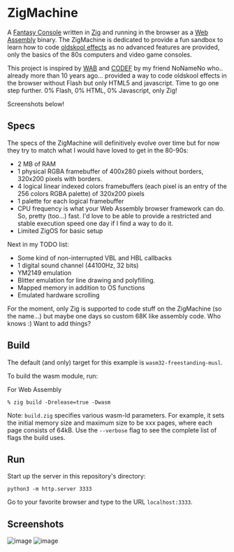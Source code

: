 # ZigMachine

A [Fantasy Console](https://en.wikipedia.org/wiki/Fantasy_video_game_console) written in [Zig](https://ziglang.org/) and running in the browser as a [Web Assembly](https://webassembly.org/) binary. The ZigMachine is dedicated to provide a fun sandbox to learn how to code [oldskool effects](https://www.pouet.net) as no advanced features are provided, only the basics of the 80s computers and video game consoles.

This project is inspired by [WAB](https://wab.com) and [CODEF](https://codef.santo.fr) by my friend NoNameNo who.. already more than 10 years ago... provided a way to code oldskool effects in the browser without Flash but only HTML5 and javascript. Time to go one step further. 0% Flash, 0% HTML, 0% Javascript, only Zig!

Screenshots below!

## Specs

The specs of the ZigMachine will definitively evolve over time but for now they try to match what I would have loved to get in the 80-90s:

- 2 MB of RAM
- 1 physical RGBA framebuffer of 400x280 pixels without borders, 320x200 pixels with borders.
- 4 logical linear indexed colors framebuffers (each pixel is an entry of the 256 colors RGBA palette) of 320x200 pixels
- 1 palette for each logical framebuffer
- CPU frequency is what your Web Assembly browser framework can do. So, pretty (too...) fast. I'd love to be able to provide a restricted and stable execution speed one day if I find a way to do it.
- Limited ZigOS for basic setup

Next in my TODO list:

- Some kind of non-interrupted VBL and HBL callbacks
- 1 digital sound channel (44100Hz, 32 bits)
- YM2149 emulation
- Blitter emulation for line drawing and polyfilling.
- Mapped memory in addition to OS functions
- Emulated hardware scrolling

For the moment, only Zig is supported to code stuff on the ZigMachine (so the name...) but maybe one days so custom 68K like assembly code. Who knows :) Want to add things?

## Build

The default (and only) target for this example is `wasm32-freestanding-musl`.

To build the wasm module, run:

For Web Assembly

```shell
% zig build -Drelease=true -Dwasm
```

Note: `build.zig` specifies various wasm-ld parameters. For example, it sets the initial memory size and maximum size to be xxx pages, where each page consists of 64kB. Use the `--verbose` flag to see the complete list of flags the build uses.

## Run

Start up the server in this repository's directory:

```shell
python3 -m http.server 3333
```

Go to your favorite browser and type to the URL `localhost:3333`.

## Screenshots

![image](https://user-images.githubusercontent.com/604708/211934422-c38a40db-cdcb-48a3-9c7b-016d1e4fbe04.png)
![image](https://user-images.githubusercontent.com/604708/211934911-e95d1c98-2d77-4c42-99a6-9e7a7b51ed3e.png)
